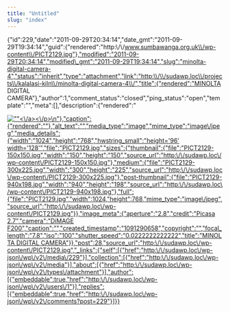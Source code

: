 ```yaml
---
title: "Untitled"
slug: "index"
---
```


{"id":229,"date":"2011-09-29T20:34:14","date\_gmt":"2011-09-29T19:34:14","guid":{"rendered":"http:\\/\\/www.sumbawanga.org.uk\\/wp-content\\/PICT2129.jpg"},"modified":"2011-09-29T20:34:14","modified\_gmt":"2011-09-29T19:34:14","slug":"minolta-digital-camera-4","status":"inherit","type":"attachment","link":"http:\\/\\/sudawp.loc\\/projects\\/kalalasi-kiln\\/minolta-digital-camera-4\\/","title":{"rendered":"MINOLTA DIGITAL CAMERA"},"author":1,"comment\_status":"closed","ping\_status":"open","template":"","meta":\[\],"description":{"rendered":"

[![\"\"](\"http:\/\/sudawp.loc\/wp-content\/PICT2129-300x225.jpg\")<\\/a><\\/p>\\n"},"caption":{"rendered":""},"alt\_text":"","media\_type":"image","mime\_type":"image\\/jpeg","media\_details":{"width":"1024","height":"768","hwstring\_small":"height='96' width='128'","file":"PICT2129.jpg","sizes":{"thumbnail":{"file":"PICT2129-150x150.jpg","width":"150","height":"150","source\_url":"http:\\/\\/sudawp.loc\\/wp-content\\/PICT2129-150x150.jpg"},"medium":{"file":"PICT2129-300x225.jpg","width":"300","height":"225","source\_url":"http:\\/\\/sudawp.loc\\/wp-content\\/PICT2129-300x225.jpg"},"post-thumbnail":{"file":"PICT2129-940x198.jpg","width":"940","height":"198","source\_url":"http:\\/\\/sudawp.loc\\/wp-content\\/PICT2129-940x198.jpg"},"full":{"file":"PICT2129.jpg","width":1024,"height":768,"mime\_type":"image\\/jpeg","source\_url":"http:\\/\\/sudawp.loc\\/wp-content\\/PICT2129.jpg"}},"image\_meta":{"aperture":"2.8","credit":"Picasa 2.7","camera":"DiMAGE F200","caption":"","created\_timestamp":"1091290658","copyright":"","focal\_length":"7.8","iso":"100","shutter\_speed":"0.0222222222222","title":"MINOLTA DIGITAL CAMERA"}},"post":28,"source\_url":"http:\\/\\/sudawp.loc\\/wp-content\\/PICT2129.jpg","\_links":{"self":\[{"href":"http:\\/\\/sudawp.loc\\/wp-json\\/wp\\/v2\\/media\\/229"}\],"collection":\[{"href":"http:\\/\\/sudawp.loc\\/wp-json\\/wp\\/v2\\/media"}\],"about":\[{"href":"http:\\/\\/sudawp.loc\\/wp-json\\/wp\\/v2\\/types\\/attachment"}\],"author":\[{"embeddable":true,"href":"http:\\/\\/sudawp.loc\\/wp-json\\/wp\\/v2\\/users\\/1"}\],"replies":\[{"embeddable":true,"href":"http:\\/\\/sudawp.loc\\/wp-json\\/wp\\/v2\\/comments?post=229"}\]}}](http:\/\/sudawp.loc\/wp-content\/PICT2129.jpg)